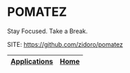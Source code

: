 # POMATEZ

 Stay Focused. Take a Break.

 SITE: https://github.com/zidoro/pomatez

 | [Applications](https://portable-linux-apps.github.io/apps.html) | [Home](https://portable-linux-apps.github.io)
 | --- | --- |
